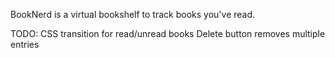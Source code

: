 BookNerd is a virtual bookshelf to track books you've read.

TODO:
CSS transition for read/unread books
Delete button removes multiple entries
